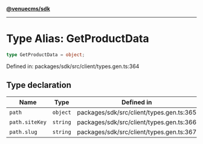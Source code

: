 [**@venuecms/sdk**](../Index.md)

***

# Type Alias: GetProductData

```ts
type GetProductData = object;
```

Defined in: packages/sdk/src/client/types.gen.ts:364

## Type declaration

| Name | Type | Defined in |
| ------ | ------ | ------ |
| <a id="path"></a> `path` | `object` | packages/sdk/src/client/types.gen.ts:365 |
| `path.siteKey` | `string` | packages/sdk/src/client/types.gen.ts:366 |
| `path.slug` | `string` | packages/sdk/src/client/types.gen.ts:367 |
